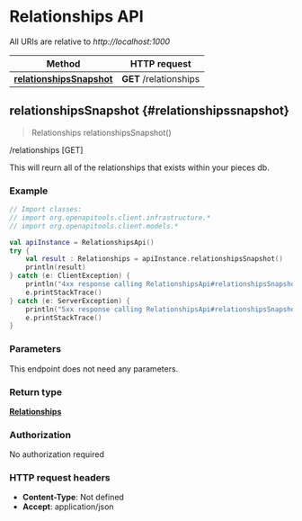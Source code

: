 # Relationships API

All URIs are relative to *http://localhost:1000*

Method | HTTP request
------------- | -------------
[**relationshipsSnapshot**](#relationshipssnapshot) | **GET** /relationships


<a id="relationshipsSnapshot"></a>
## **relationshipsSnapshot** {#relationshipssnapshot}
> Relationships relationshipsSnapshot()

/relationships [GET]

This will reurn all of the relationships that exists within your pieces db.

### Example
```kotlin
// Import classes:
// import org.openapitools.client.infrastructure.*
// import org.openapitools.client.models.*

val apiInstance = RelationshipsApi()
try {
    val result : Relationships = apiInstance.relationshipsSnapshot()
    println(result)
} catch (e: ClientException) {
    println("4xx response calling RelationshipsApi#relationshipsSnapshot")
    e.printStackTrace()
} catch (e: ServerException) {
    println("5xx response calling RelationshipsApi#relationshipsSnapshot")
    e.printStackTrace()
}
```

### Parameters
This endpoint does not need any parameters.

### Return type

[**Relationships**](../models/Relationships)

### Authorization

No authorization required

### HTTP request headers

 - **Content-Type**: Not defined
 - **Accept**: application/json

